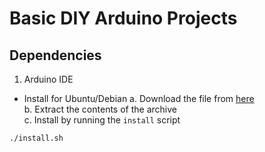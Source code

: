 # Basic DIY Arduino Projects

## Dependencies 

1. Arduino IDE

- Install for Ubuntu/Debian
a. Download the file from [here](https://www.arduino.cc/en/software)<br>
b. Extract the contents of the archive<br>
c. Install by running the `install` script

```
./install.sh
```